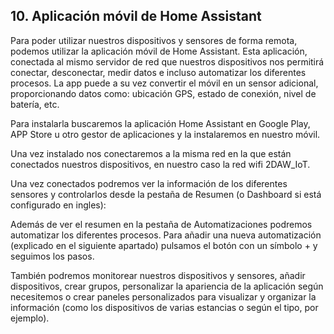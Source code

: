 ## 10. Aplicación móvil de Home Assistant ## 

Para poder utilizar nuestros dispositivos y sensores de forma remota, podemos utilizar la
aplicación móvil de Home Assistant. Esta aplicación, conectada al mismo servidor de red que
nuestros dispositivos nos permitirá conectar, desconectar, medir datos e incluso automatizar
los diferentes procesos. La app puede a su vez convertir el móvil en un sensor adicional,
proporcionando datos como: ubicación GPS, estado de conexión, nivel de batería, etc.

Para instalarla buscaremos la aplicación Home Assistant en Google Play, APP Store u otro
gestor de aplicaciones y la instalaremos en nuestro móvil.

Una vez instalado nos conectaremos a la misma red en la que están conectados nuestros
dispositivos, en nuestro caso la red wifi 2DAW_IoT.

Una vez conectados podremos ver la información de los diferentes sensores y controlarlos
desde la pestaña de Resumen (o Dashboard si está configurado en ingles):

Además de ver el resumen en la pestaña de Automatizaciones podremos automatizar los
diferentes procesos. Para añadir una nueva automatización (explicado en el siguiente
apartado) pulsamos el botón con un símbolo + y seguimos los pasos.

También podremos monitorear nuestros dispositivos y sensores, añadir dispositivos, crear
grupos, personalizar la apariencia de la aplicación según necesitemos o crear paneles
personalizados para visualizar y organizar la información (como los dispositivos de varias
estancias o según el tipo, por ejemplo).